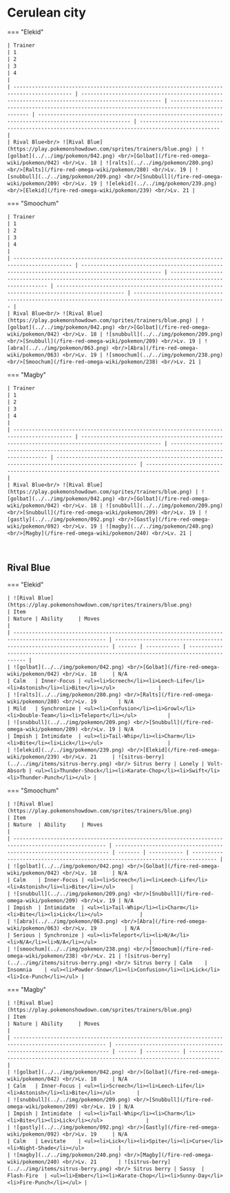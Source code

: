 # Cerulean city

=== "Elekid"

    | Trainer                                                                                   | 1                                                                                                | 2                                                                                              | 3                                                                                                    | 4                                                                                                |
    | ----------------------------------------------------------------------------------------- | ------------------------------------------------------------------------------------------------ | ---------------------------------------------------------------------------------------------- | ---------------------------------------------------------------------------------------------------- | ------------------------------------------------------------------------------------------------ |
    | Rival Blue<br/> ![Rival Blue](https://play.pokemonshowdown.com/sprites/trainers/blue.png) | ![golbat](../../img/pokemon/042.png) <br/>[Golbat](/fire-red-omega-wiki/pokemon/042) <br/>Lv. 18 | ![ralts](../../img/pokemon/280.png) <br/>[Ralts](/fire-red-omega-wiki/pokemon/280) <br/>Lv. 19 | ![snubbull](../../img/pokemon/209.png) <br/>[Snubbull](/fire-red-omega-wiki/pokemon/209) <br/>Lv. 19 | ![elekid](../../img/pokemon/239.png) <br/>[Elekid](/fire-red-omega-wiki/pokemon/239) <br/>Lv. 21 |

=== "Smoochum"

    | Trainer                                                                                   | 1                                                                                                | 2                                                                                                    | 3                                                                                            | 4                                                                                                    |
    | ----------------------------------------------------------------------------------------- | ------------------------------------------------------------------------------------------------ | ---------------------------------------------------------------------------------------------------- | -------------------------------------------------------------------------------------------- | ---------------------------------------------------------------------------------------------------- |
    | Rival Blue<br/> ![Rival Blue](https://play.pokemonshowdown.com/sprites/trainers/blue.png) | ![golbat](../../img/pokemon/042.png) <br/>[Golbat](/fire-red-omega-wiki/pokemon/042) <br/>Lv. 18 | ![snubbull](../../img/pokemon/209.png) <br/>[Snubbull](/fire-red-omega-wiki/pokemon/209) <br/>Lv. 19 | ![abra](../../img/pokemon/063.png) <br/>[Abra](/fire-red-omega-wiki/pokemon/063) <br/>Lv. 19 | ![smoochum](../../img/pokemon/238.png) <br/>[Smoochum](/fire-red-omega-wiki/pokemon/238) <br/>Lv. 21 |

=== "Magby"

    | Trainer                                                                                   | 1                                                                                                | 2                                                                                                    | 3                                                                                                | 4                                                                                              |
    | ----------------------------------------------------------------------------------------- | ------------------------------------------------------------------------------------------------ | ---------------------------------------------------------------------------------------------------- | ------------------------------------------------------------------------------------------------ | ---------------------------------------------------------------------------------------------- |
    | Rival Blue<br/> ![Rival Blue](https://play.pokemonshowdown.com/sprites/trainers/blue.png) | ![golbat](../../img/pokemon/042.png) <br/>[Golbat](/fire-red-omega-wiki/pokemon/042) <br/>Lv. 18 | ![snubbull](../../img/pokemon/209.png) <br/>[Snubbull](/fire-red-omega-wiki/pokemon/209) <br/>Lv. 19 | ![gastly](../../img/pokemon/092.png) <br/>[Gastly](/fire-red-omega-wiki/pokemon/092) <br/>Lv. 19 | ![magby](../../img/pokemon/240.png) <br/>[Magby](/fire-red-omega-wiki/pokemon/240) <br/>Lv. 21 |

<br/>

## Rival Blue

=== "Elekid"

    | ![Rival Blue](https://play.pokemonshowdown.com/sprites/trainers/blue.png)                            | Item                                                                 | Nature | Ability     | Moves                                                                                   |
    | ---------------------------------------------------------------------------------------------------- | -------------------------------------------------------------------- | ------ | ----------- | --------------------------------------------------------------------------------------- |
    | ![golbat](../../img/pokemon/042.png) <br/>[Golbat](/fire-red-omega-wiki/pokemon/042) <br/>Lv. 18     | N/A                                                                  | Calm   | Inner-Focus | <ul><li>Screech</li><li>Leech-Life</li><li>Astonish</li><li>Bite</li></ul>              |
    | ![ralts](../../img/pokemon/280.png) <br/>[Ralts](/fire-red-omega-wiki/pokemon/280) <br/>Lv. 19       | N/A                                                                  | Mild   | Synchronize | <ul><li>Confusion</li><li>Growl</li><li>Double-Team</li><li>Teleport</li></ul>          |
    | ![snubbull](../../img/pokemon/209.png) <br/>[Snubbull](/fire-red-omega-wiki/pokemon/209) <br/>Lv. 19 | N/A                                                                  | Impish | Intimidate  | <ul><li>Tail-Whip</li><li>Charm</li><li>Bite</li><li>Lick</li></ul>                     |
    | ![elekid](../../img/pokemon/239.png) <br/>[Elekid](/fire-red-omega-wiki/pokemon/239) <br/>Lv. 21     | ![sitrus-berry](../../img/items/sitrus-berry.png) <br/> Sitrus berry | Lonely | Volt-Absorb | <ul><li>Thunder-Shock</li><li>Karate-Chop</li><li>Swift</li><li>Thunder-Punch</li></ul> |

=== "Smoochum"

    | ![Rival Blue](https://play.pokemonshowdown.com/sprites/trainers/blue.png)                            | Item                                                                 | Nature  | Ability     | Moves                                                                          |
    | ---------------------------------------------------------------------------------------------------- | -------------------------------------------------------------------- | ------- | ----------- | ------------------------------------------------------------------------------ |
    | ![golbat](../../img/pokemon/042.png) <br/>[Golbat](/fire-red-omega-wiki/pokemon/042) <br/>Lv. 18     | N/A                                                                  | Calm    | Inner-Focus | <ul><li>Screech</li><li>Leech-Life</li><li>Astonish</li><li>Bite</li></ul>     |
    | ![snubbull](../../img/pokemon/209.png) <br/>[Snubbull](/fire-red-omega-wiki/pokemon/209) <br/>Lv. 19 | N/A                                                                  | Impish  | Intimidate  | <ul><li>Tail-Whip</li><li>Charm</li><li>Bite</li><li>Lick</li></ul>            |
    | ![abra](../../img/pokemon/063.png) <br/>[Abra](/fire-red-omega-wiki/pokemon/063) <br/>Lv. 19         | N/A                                                                  | Serious | Synchronize | <ul><li>Teleport</li><li>N/A</li><li>N/A</li><li>N/A</li></ul>                 |
    | ![smoochum](../../img/pokemon/238.png) <br/>[Smoochum](/fire-red-omega-wiki/pokemon/238) <br/>Lv. 21 | ![sitrus-berry](../../img/items/sitrus-berry.png) <br/> Sitrus berry | Calm    | Insomnia    | <ul><li>Powder-Snow</li><li>Confusion</li><li>Lick</li><li>Ice-Punch</li></ul> |

=== "Magby"

    | ![Rival Blue](https://play.pokemonshowdown.com/sprites/trainers/blue.png)                            | Item                                                                 | Nature | Ability     | Moves                                                                            |
    | ---------------------------------------------------------------------------------------------------- | -------------------------------------------------------------------- | ------ | ----------- | -------------------------------------------------------------------------------- |
    | ![golbat](../../img/pokemon/042.png) <br/>[Golbat](/fire-red-omega-wiki/pokemon/042) <br/>Lv. 18     | N/A                                                                  | Calm   | Inner-Focus | <ul><li>Screech</li><li>Leech-Life</li><li>Astonish</li><li>Bite</li></ul>       |
    | ![snubbull](../../img/pokemon/209.png) <br/>[Snubbull](/fire-red-omega-wiki/pokemon/209) <br/>Lv. 19 | N/A                                                                  | Impish | Intimidate  | <ul><li>Tail-Whip</li><li>Charm</li><li>Bite</li><li>Lick</li></ul>              |
    | ![gastly](../../img/pokemon/092.png) <br/>[Gastly](/fire-red-omega-wiki/pokemon/092) <br/>Lv. 19     | N/A                                                                  | Calm   | Levitate    | <ul><li>Lick</li><li>Spite</li><li>Curse</li><li>Night-Shade</li></ul>           |
    | ![magby](../../img/pokemon/240.png) <br/>[Magby](/fire-red-omega-wiki/pokemon/240) <br/>Lv. 21       | ![sitrus-berry](../../img/items/sitrus-berry.png) <br/> Sitrus berry | Sassy  | Flash-Fire  | <ul><li>Ember</li><li>Karate-Chop</li><li>Sunny-Day</li><li>Fire-Punch</li></ul> |